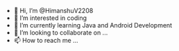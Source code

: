 - 👋 Hi, I’m @HimanshuV2208
- 👀 I’m interested in coding
- 🌱 I’m currently learning Java and Android Development
- 💞️ I’m looking to collaborate on ...
- 📫 How to reach me ...
<!---
HimanshuV2208/HimanshuV2208 is a ✨ special ✨ repository because its `README.md` (this file) appears on your GitHub profile.
You can click the Preview link to take a look at your changes.
--->
